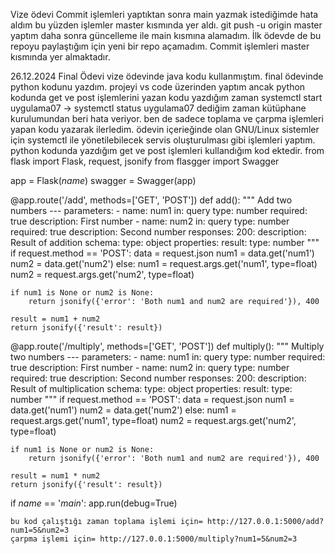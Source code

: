 Vize ödevi
Commit işlemleri yaptıktan sonra main yazmak istediğimde hata aldım bu yüzden işlemler master kısmında yer aldı. 
git push -u origin master yaptım daha sonra güncelleme ile main kısmına alamadım. 
İlk ödevde de bu repoyu paylaştığım için yeni bir repo açamadım.
Commit işlemleri master kısmında yer almaktadır.

26.12.2024 Final Ödevi
vize ödevinde java kodu kullanmıştım. final ödevinde python kodunu yazdım. projeyi vs code üzerinden yaptım ancak python kodunda get ve post işlemlerini yazan kodu yazdığım zaman systemctl start uygulama07 -> systemctl status uygulama07 dediğim zaman kütüphane kurulumundan beri hata veriyor. ben de sadece toplama ve çarpma işlemleri yapan kodu yazarak ilerledim. ödevin içerieğinde olan GNU/Linux sistemler için systemctl ile yönetilebilecek servis oluşturulması gibi işlemleri yaptım. 
python kodunda yazdığım get ve post işlemleri kullandığım kod ektedir.
from flask import Flask, request, jsonify
from flasgger import Swagger

app = Flask(_name_)
swagger = Swagger(app)

@app.route('/add', methods=['GET', 'POST'])
def add():
    """
    Add two numbers
    ---
    parameters:
      - name: num1
        in: query
        type: number
        required: true
        description: First number
      - name: num2
        in: query
        type: number
        required: true
        description: Second number
    responses:
      200:
        description: Result of addition
        schema:
          type: object
          properties:
            result:
              type: number
    """
    if request.method == 'POST':
        data = request.json
        num1 = data.get('num1')
        num2 = data.get('num2')
    else:
        num1 = request.args.get('num1', type=float)
        num2 = request.args.get('num2', type=float)

    if num1 is None or num2 is None:
        return jsonify({'error': 'Both num1 and num2 are required'}), 400
    
    result = num1 + num2
    return jsonify({'result': result})

@app.route('/multiply', methods=['GET', 'POST'])
def multiply():
    """
    Multiply two numbers
    ---
    parameters:
      - name: num1
        in: query
        type: number
        required: true
        description: First number
      - name: num2
        in: query
        type: number
        required: true
        description: Second number
    responses:
      200:
        description: Result of multiplication
        schema:
          type: object
          properties:
            result:
              type: number
    """
    if request.method == 'POST':
        data = request.json
        num1 = data.get('num1')
        num2 = data.get('num2')
    else:
        num1 = request.args.get('num1', type=float)
        num2 = request.args.get('num2', type=float)

    if num1 is None or num2 is None:
        return jsonify({'error': 'Both num1 and num2 are required'}), 400
    
    result = num1 * num2
    return jsonify({'result': result})

if _name_ == '_main_':
    app.run(debug=True)

    bu kod çalıştığı zaman toplama işlemi için= http://127.0.0.1:5000/add?num1=5&num2=3
    çarpma işlemi için= http://127.0.0.1:5000/multiply?num1=5&num2=3
